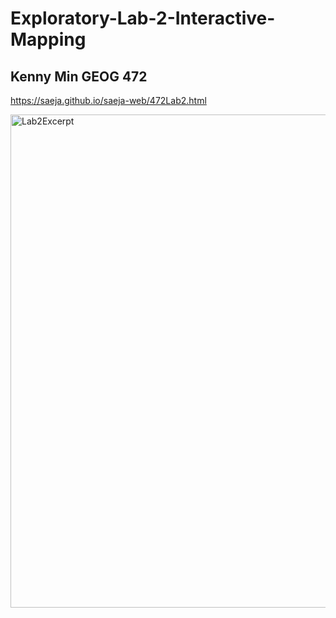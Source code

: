 # Exploratory-Lab-2-Interactive-Mapping
## Kenny Min GEOG 472

https://saeja.github.io/saeja-web/472Lab2.html

<img width="789" alt="Lab2Excerpt" src="hhttps://github.com/Saeja/Exploratory-Lab-2-Interactive-Mapping/blob/main/Lab2Excerpt.png">


